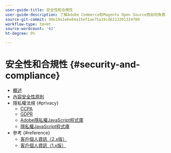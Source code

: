 ```yaml
---
user-guide-title: 安全性和合規性
user-guide-description: 了解Adobe Commerce和Magento Open Source商如何負責維護安全的環境，並符合其管轄區內線上商戶的法律規定和最佳實務。
source-git-commit: 98e10a1e6e84a15ef1ae75a19cd6213201324f09
workflow-type: tm+mt
source-wordcount: '62'
ht-degree: 0%

---
```



# 安全性和合規性 {#security-and-compliance}

- [概述](overview.md)
- [內容安全性原則](content-security-policy.md)
- 隱私權法規 {#privacy}
   - [CCPA](privacy/ccpa.md)
   - [GDPR](privacy/gdpr.md)
   - [Adobe隱私權JavaScript程式庫](privacy/adobe-javascript-library.md)
   - [隱私權JavaScript程式庫](privacy/javascript-library.md)
- 參考 {#reference}
   - [客戶個人資訊（2.x版）](privacy/data-m2.md)
   - [客戶個人資訊（1.x版）](privacy/data-m1.md)

